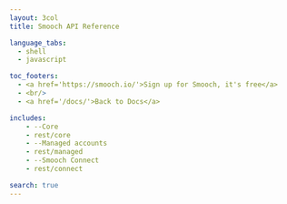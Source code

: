 ```yaml
---
layout: 3col
title: Smooch API Reference

language_tabs:
  - shell
  - javascript

toc_footers:
  - <a href='https://smooch.io/'>Sign up for Smooch, it's free</a>
  - <br/>
  - <a href='/docs/'>Back to Docs</a>

includes:
    - --Core
    - rest/core
    - --Managed accounts
    - rest/managed
    - --Smooch Connect
    - rest/connect

search: true
---
```

